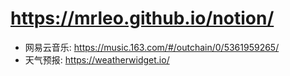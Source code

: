 
# https://mrleo.github.io/notion/

- 网易云音乐: https://music.163.com/#/outchain/0/5361959265/
- 天气预报: https://weatherwidget.io/
